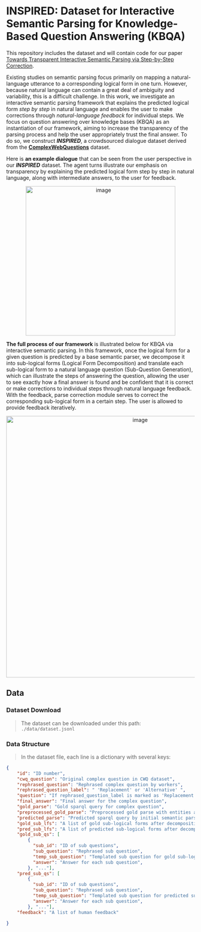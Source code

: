 # INSPIRED: Dataset for Interactive Semantic Parsing for Knowledge-Based Question Answering (KBQA)

This repository includes the dataset and will contain code for our paper [Towards Transparent Interactive Semantic Parsing via Step-by-Step Correction](https://arxiv.org/abs/2110.08345).

Existing studies on semantic parsing focus primarily on mapping a natural-language utterance to a corresponding logical form in one turn. However, because natural language can contain a great deal of ambiguity and variability, this is a difficult challenge. In this work, we investigate an interactive semantic parsing framework that explains the predicted logical form *step by step* in natural language and enables the user to make corrections through *natural-language feedback* for individual steps. We focus on question answering over knowledge bases (KBQA) as an instantiation of our framework, aiming to increase the transparency of the parsing process and help the user appropriately trust the final answer.  To do so, we construct ***INSPIRED***, a crowdsourced dialogue dataset derived from the [**ComplexWebQuestions**](https://www.tau-nlp.org/compwebq) dataset.

Here is **an example dialogue** that can be seen from the user perspective in our ***INSPIRED*** dataset. The agent turns illustrate our emphasis on transparency by explaining the predicted logical form step by step in natural language, along with intermediate answers, to the user for feedback.

<div align=center><img width="400" alt="image" src="https://i.postimg.cc/x8xCfKsz/dialogue-example.png"></div>

**The full process of our framework** is illustrated below for KBQA via interactive semantic parsing. In this framework, once the logical form for a given question is predicted by a base semantic parser, we decompose it into sub-logical forms (Logical Form Decomposition) and translate each sub-logical form to a natural language question (Sub-Question Generation), which can illustrate the steps of answering the question, allowing the user to see exactly how a final answer is found and be confident that it is correct or make corrections to individual steps through natural language feedback. With the feedback, parse correction module serves to correct the corresponding sub-logical form in a certain step. The user is allowed to provide feedback iteratively.

<div align=center><img width="700" alt="image" src="https://i.postimg.cc/xdTCxLn9/framework.png"></div>


## Data
### Dataset Download
> The dataset can be downloaded under this path: `./data/dataset.jsonl`

### Data Structure
> In the dataset file, each line is a dictionary with several keys:

```json
{
    "id": "ID number",
    "cwq_question": "Original complex question in CWQ dataset",
    "rephrased_question": "Rephrased complex question by workers",
    "rephrased_question_label": " 'Replacement' or 'Alternative' ",
    "question": "If rephrased_question_label is marked as 'Replacement', set the value the same as rephrased_question; Otherwise, set it the same as cwq_question",
    "final_answer": "Final answer for the complex question",
    "gold_parse": "Gold sparql query for complex question",
    "preprocessed_gold_parse": "Preprocessed gold parse with entities and prefix replaced",
    "predicted_parse": "Predicted sparql query by initial semantic parser",
    "gold_sub_lfs": "A list of gold sub-logical forms after decomposition",
    "pred_sub_lfs": "A list of predicted sub-logical forms after decomposition",
    "gold_sub_qs": [
        {
          "sub_id": "ID of sub questions",
          "sub_question": "Rephrased sub question",
          "temp_sub_question": "Templated sub question for gold sub-logical form",
          "answer": "Answer for each sub question",
        }, "..."], 
    "pred_sub_qs": [
        {
          "sub_id": "ID of sub questions",
          "sub_question": "Rephrased sub question",
          "temp_sub_question": "Templated sub question for predicted sub-logical form",
          "answer": "Answer for each sub question",
        }, "..."], 
    "feedback": "A list of human feedback"
    
}
```
